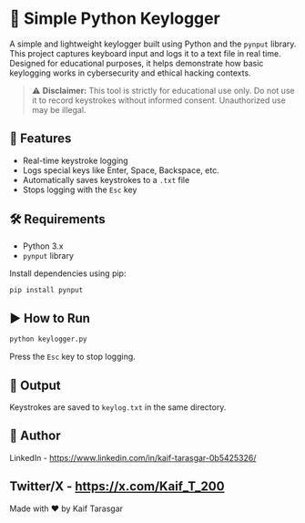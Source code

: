 # 🔐 Simple Python Keylogger

A simple and lightweight keylogger built using Python and the `pynput` library. This project captures keyboard input and logs it to a text file in real time. Designed for educational purposes, it helps demonstrate how basic keylogging works in cybersecurity and ethical hacking contexts.

> ⚠️ **Disclaimer:** This tool is strictly for educational use only. Do not use it to record keystrokes without informed consent. Unauthorized use may be illegal.

## 🚀 Features

- Real-time keystroke logging
- Logs special keys like Enter, Space, Backspace, etc.
- Automatically saves keystrokes to a `.txt` file
- Stops logging with the `Esc` key

## 🛠️ Requirements

- Python 3.x
- `pynput` library

Install dependencies using pip:

```bash
pip install pynput
```
## ▶️ How to Run

```bash
python keylogger.py
```
Press the ```Esc``` key to stop logging.

## 📁 Output

Keystrokes are saved to ```keylog.txt``` in the same directory.

## 👤 Author

   LinkedIn - https://www.linkedin.com/in/kaif-tarasgar-0b5425326/

   Twitter/X - https://x.com/Kaif_T_200
--

  Made with ❤️ by Kaif Tarasgar
